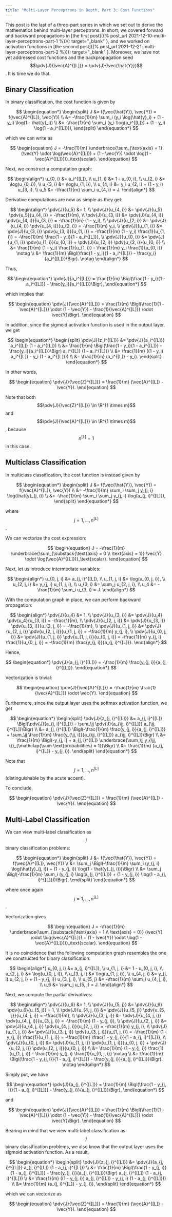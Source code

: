 ```yaml
---
title: "Multi-Layer Perceptrons in Depth, Part 3: Cost Functions"
---
```


This post is the last of a three-part series in which we set out to derive the mathematics behind multi-layer perceptrons. In short, we covered forward and backward propagations in [the first post]({% post_url 2021-12-10-multi-layer-perceptrons-part-1 %}){: target="_blank" }, and we worked on activation functions in [the second post]({% post_url 2021-12-21-multi-layer-perceptrons-part-2 %}){: target="_blank" }. Moreover, we have not yet addressed cost functions and the backpropagation seed $$\pdv{J}{\vec{A}^{[L]}} = \pdv{J}{\vec{\hat{Y}}}$$. It is time we do that.

## Binary Classification

In binary classification, the cost function is given by

$$
\begin{equation*}
\begin{split}
J &= f(\vec{\hat{Y}}, \vec{Y}) = f(\vec{A}^{[L]}, \vec{Y}) \\
&= -\frac{1}{m} \sum_i (y_i \log(\hat{y}_i) + (1 - y_i) \log(1 - \hat{y}_i)) \\
&= -\frac{1}{m} \sum_i (y_i \log(a_i^{[L]}) + (1 - y_i) \log(1 - a_i^{[L]})),
\end{split}
\end{equation*}
$$

which we can write as

$$
\begin{equation}
J = -\frac{1}{m} \underbrace{\sum_{\text{axis} = 1} (\vec{Y} \odot \log(\vec{A}^{[L]}) + (1 - \vec{Y}) \odot \log(1 - \vec{A}^{[L]}))}_\text{scalar}.
\end{equation}
$$

Next, we construct a computation graph:

$$
\begin{align*}
u_{0, i} &= a_i^{[L]}, \\
u_{1, i} &= 1 - u_{0, i}, \\
u_{2, i} &= \log(u_{0, i}), \\
u_{3, i} &= \log(u_{1, i}), \\
u_{4, i} &= y_i u_{2, i} + (1 - y_i) u_{3, i}, \\
u_5 &= -\frac{1}{m} \sum_i u_{4, i} = J.
\end{align*}
$$

Derivative computations are now as simple as they get:

$$
\begin{align*}
\pdv{J}{u_5} &= 1, \\
\pdv{J}{u_{4, i}} &= \pdv{J}{u_5} \pdv{u_5}{u_{4, i}} = -\frac{1}{m}, \\
\pdv{J}{u_{3, i}} &= \pdv{J}{u_{4, i}} \pdv{u_{4, i}}{u_{3, i}} = -\frac{1}{m} (1 - y_i), \\
\pdv{J}{u_{2, i}} &= \pdv{J}{u_{4, i}} \pdv{u_{4, i}}{u_{2, i}} = -\frac{1}{m} y_i, \\
\pdv{J}{u_{1, i}} &= \pdv{J}{u_{3, i}} \pdv{u_{3, i}}{u_{1, i}} = -\frac{1}{m} (1 - y_i) \frac{1}{u_{1, i}} = -\frac{1}{m} \frac{1 - y_i}{1 - a_i^{[L]}}, \\
\pdv{J}{u_{0, i}} &= \pdv{J}{u_{1, i}} \pdv{u_{1, i}}{u_{0, i}} + \pdv{J}{u_{2, i}} \pdv{u_{2, i}}{u_{0, i}} \\
&= \frac{1}{m} (1 - y_i) \frac{1}{u_{1, i}} - \frac{1}{m} y_i \frac{1}{u_{0, i}} \notag \\
&= \frac{1}{m} \Bigl(\frac{1 - y_i}{1 - a_i^{[L]}} - \frac{y_i}{a_i^{[L]}}\Bigr). \notag
\end{align*}
$$

Thus,

$$
\begin{equation*}
\pdv{J}{a_i^{[L]}} = \frac{1}{m} \Bigl(\frac{1 - y_i}{1 - a_i^{[L]}} - \frac{y_i}{a_i^{[L]}}\Bigr),
\end{equation*}
$$

which implies that

$$
\begin{equation}
\pdv{J}{\vec{A}^{[L]}} = \frac{1}{m} \Bigl(\frac{1}{1 - \vec{A}^{[L]}} \odot (1 - \vec{Y}) - \frac{1}{\vec{A}^{[L]}} \odot \vec{Y}\Bigr).
\end{equation}
$$

In addition, since the sigmoid activation function is used in the output layer, we get

$$
\begin{equation*}
\begin{split}
\pdv{J}{z_i^{[L]}} &= \pdv{J}{a_i^{[L]}} a_i^{[L]} (1 - a_i^{[L]}) \\
&= \frac{1}{m} \Bigl(\frac{1 - y_i}{1 - a_i^{[L]}} - \frac{y_i}{a_i^{[L]}}\Bigr) a_i^{[L]} (1 - a_i^{[L]}) \\
&= \frac{1}{m} ((1 - y_i) a_i^{[L]} - y_i (1 - a_i^{[L]})) \\
&= \frac{1}{m} (a_i^{[L]} - y_i).
\end{split}
\end{equation*}
$$

In other words,

$$
\begin{equation}
\pdv{J}{\vec{Z}^{[L]}} = \frac{1}{m} (\vec{A}^{[L]} - \vec{Y}).
\end{equation}
$$

Note that both $$\pdv{J}{\vec{Z}^{[L]}} \in \R^{1 \times m}$$ and $$\pdv{J}{\vec{A}^{[L]}} \in \R^{1 \times m}$$, because $$n^{[L]} = 1$$ in this case.

## Multiclass Classification

In multiclass classification, the cost function is instead given by

$$
\begin{equation*}
\begin{split}
J &= f(\vec{\hat{Y}}, \vec{Y}) = f(\vec{A}^{[L]}, \vec{Y}) \\
&= -\frac{1}{m} \sum_i \sum_j y_{j, i} \log(\hat{y}_{j, i}) \\
&= -\frac{1}{m} \sum_i \sum_j y_{j, i} \log(a_{j, i}^{[L]}),
\end{split}
\end{equation*}
$$

where $$j = 1, \dots, n^{[L]}$$.

We can vectorize the cost expression:

$$
\begin{equation}
J = -\frac{1}{m} \underbrace{\sum_{\substack{\text{axis} = 0 \\ \text{axis} = 1}} \vec{Y} \odot \log(\vec{A}^{[L]})}_\text{scalar}.
\end{equation}
$$

Next, let us introduce intermediate variables:

$$
\begin{align*}
u_{0, j, i} &= a_{j, i}^{[L]}, \\
u_{1, j, i} &= \log(u_{0, j, i}), \\
u_{2, j, i} &= y_{j, i} u_{1, j, i}, \\
u_{3, i} &= \sum_j u_{2, j, i}, \\
u_4 &= -\frac{1}{m} \sum_i u_{3, i} = J.
\end{align*}
$$

With the computation graph in place, we can perform backward propagation:

$$
\begin{align*}
\pdv{J}{u_4} &= 1, \\
\pdv{J}{u_{3, i}} &= \pdv{J}{u_4} \pdv{u_4}{u_{3, i}} = -\frac{1}{m}, \\
\pdv{J}{u_{2, j, i}} &= \pdv{J}{u_{3, i}} \pdv{u_{3, i}}{u_{2, j, i}} = -\frac{1}{m}, \\
\pdv{J}{u_{1, j, i}} &= \pdv{J}{u_{2, j, i}} \pdv{u_{2, j, i}}{u_{1, j, i}} = -\frac{1}{m} y_{j, i}, \\
\pdv{J}{u_{0, j, i}} &= \pdv{J}{u_{1, j, i}} \pdv{u_{1, j, i}}{u_{0, j, i}} = -\frac{1}{m} y_{j, i} \frac{1}{u_{0, j, i}} = -\frac{1}{m} \frac{y_{j, i}}{a_{j, i}^{[L]}}.
\end{align*}
$$

Hence,

$$
\begin{equation*}
\pdv{J}{a_{j, i}^{[L]}} = -\frac{1}{m} \frac{y_{j, i}}{a_{j, i}^{[L]}}.
\end{equation*}
$$

Vectorization is trivial:

$$
\begin{equation}
\pdv{J}{\vec{A}^{[L]}} = -\frac{1}{m} \frac{1}{\vec{A}^{[L]}} \odot \vec{Y}.
\end{equation}
$$

Furthermore, since the output layer uses the softmax activation function, we get

$$
\begin{equation*}
\begin{split}
\pdv{J}{z_{j, i}^{[L]}} &= a_{j, i}^{[L]} \Bigl(\pdv{J}{a_{j, i}^{[L]}} - \sum_\jj \pdv{J}{a_{\jj, i}^{[L]}} a_{\jj, i}^{[L]}\Bigr) \\
&= a_{j, i}^{[L]} \Bigl(-\frac{1}{m} \frac{y_{j, i}}{a_{j, i}^{[L]}} + \sum_\jj \frac{1}{m} \frac{y_{\jj, i}}{a_{\jj, i}^{[L]}} a_{\jj, i}^{[L]}\Bigr) \\
&= \frac{1}{m} \Bigl(-y_{j, i} + a_{j, i}^{[L]} \underbrace{\sum_\jj y_{\jj, i}}_{\mathclap{\sum \text{probabilities} = 1}}\Bigr) \\
&= \frac{1}{m} (a_{j, i}^{[L]} - y_{j, i}).
\end{split}
\end{equation*}
$$

Note that $$\jj = 1, \dots, n^{[L]}$$ (distinguishable by the acute accent).

To conclude,

$$
\begin{equation}
\pdv{J}{\vec{Z}^{[L]}} = \frac{1}{m} (\vec{A}^{[L]} - \vec{Y}).
\end{equation}
$$

## Multi-Label Classification

We can view multi-label classification as $$j$$ binary classification problems:

$$
\begin{equation*}
\begin{split}
J &= f(\vec{\hat{Y}}, \vec{Y}) = f(\vec{A}^{[L]}, \vec{Y}) \\
&= \sum_j \Bigl(-\frac{1}{m} \sum_i (y_{j, i} \log(\hat{y}_{j, i}) + (1 - y_{j, i}) \log(1 - \hat{y}_{j, i}))\Bigr) \\
&= \sum_j \Bigl(-\frac{1}{m} \sum_i (y_{j, i} \log(a_{j, i}^{[L]}) + (1 - y_{j, i}) \log(1 - a_{j, i}^{[L]}))\Bigr),
\end{split}
\end{equation*}
$$

where once again $$j = 1, \dots, n^{[L]}$$.

Vectorization gives

$$
\begin{equation}
J = -\frac{1}{m} \underbrace{\sum_{\substack{\text{axis} = 1 \\ \text{axis} = 0}} (\vec{Y} \odot \log(\vec{A}^{[L]}) + (1 - \vec{Y}) \odot \log(1 - \vec{A}^{[L]}))}_\text{scalar}.
\end{equation}
$$

It is no coincidence that the following computation graph resembles the one we constructed for binary classification:

$$
\begin{align*}
u_{0, j, i} &= a_{j, i}^{[L]}, \\
u_{1, j, i} &= 1 - u_{0, j, i}, \\
u_{2, j, i} &= \log(u_{0, j, i}), \\
u_{3, j, i} &= \log(u_{1, j, i}), \\
u_{4, j, i} &= y_{j, i} u_{2, j, i} + (1 - y_{j, i}) u_{3, j, i}, \\
u_{5, j} &= -\frac{1}{m} \sum_i u_{4, j, i}, \\
u_6 &= \sum_j u_{5, j} = J.
\end{align*}
$$

Next, we compute the partial derivatives:

$$
\begin{align*}
\pdv{J}{u_6} &= 1, \\
\pdv{J}{u_{5, j}} &= \pdv{J}{u_6} \pdv{u_6}{u_{5, j}} = 1, \\
\pdv{J}{u_{4, j, i}} &= \pdv{J}{u_{5, j}} \pdv{u_{5, j}}{u_{4, j, i}} = -\frac{1}{m}, \\
\pdv{J}{u_{3, j, i}} &= \pdv{J}{u_{4, j, i}} \pdv{u_{4, j, i}}{u_{3, j, i}} = -\frac{1}{m} (1 - y_{j, i}), \\
\pdv{J}{u_{2, j, i}} &= \pdv{J}{u_{4, j, i}} \pdv{u_{4, j, i}}{u_{2, j, i}} = -\frac{1}{m} y_{j, i}, \\
\pdv{J}{u_{1, j, i}} &= \pdv{J}{u_{3, j, i}} \pdv{u_{3, j, i}}{u_{1, j, i}} = -\frac{1}{m} (1 - y_{j, i}) \frac{1}{u_{1, j, i}} = -\frac{1}{m} \frac{1 - y_{j, i}}{1 - a_{j, i}^{[L]}}, \\
\pdv{J}{u_{0, j, i}} &= \pdv{J}{u_{1, j, i}} \pdv{u_{1, j, i}}{u_{0, j, i}} + \pdv{J}{u_{2, j, i}} \pdv{u_{2, j, i}}{u_{0, j, i}} \\
&= \frac{1}{m} (1 - y_{j, i}) \frac{1}{u_{1, j, i}} - \frac{1}{m} y_{j, i} \frac{1}{u_{0, j, i}} \notag \\
&= \frac{1}{m} \Bigl(\frac{1 - y_{j, i}}{1 - a_{j, i}^{[L]}} - \frac{y_{j, i}}{a_{j, i}^{[L]}}\Bigr). \notag
\end{align*}
$$

Simply put, we have

$$
\begin{equation*}
\pdv{J}{a_{j, i}^{[L]}} = \frac{1}{m} \Bigl(\frac{1 - y_{j, i}}{1 - a_{j, i}^{[L]}} - \frac{y_{j, i}}{a_{j, i}^{[L]}}\Bigr),
\end{equation*}
$$

and

$$
\begin{equation}
\pdv{J}{\vec{A}^{[L]}} = \frac{1}{m} \Bigl(\frac{1}{1 - \vec{A}^{[L]}} \odot (1 - \vec{Y}) - \frac{1}{\vec{A}^{[L]}} \odot \vec{Y}\Bigr).
\end{equation}
$$

Bearing in mind that we view multi-label classification as $$j$$ binary classification problems, we also know that the output layer uses the sigmoid activation function. As a result,

$$
\begin{equation*}
\begin{split}
\pdv{J}{z_{j, i}^{[L]}} &= \pdv{J}{a_{j, i}^{[L]}} a_{j, i}^{[L]} (1 - a_{j, i}^{[L]}) \\
&= \frac{1}{m} \Bigl(\frac{1 - y_{j, i}}{1 - a_{j, i}^{[L]}} - \frac{y_{j, i}}{a_{j, i}^{[L]}}\Bigr) a_{j, i}^{[L]} (1 - a_{j, i}^{[L]}) \\
&= \frac{1}{m} ((1 - y_{j, i}) a_{j, i}^{[L]} - y_{j, i} (1 - a_{j, i}^{[L]})) \\
&= \frac{1}{m} (a_{j, i}^{[L]} - y_{j, i}),
\end{split}
\end{equation*}
$$

which we can vectorize as

$$
\begin{equation}
\pdv{J}{\vec{Z}^{[L]}} = \frac{1}{m} (\vec{A}^{[L]} - \vec{Y}).
\end{equation}
$$
